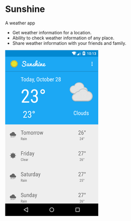 # Sunshine
A weather app

- Get weather information for a location.
- Ability to check weather information of any place.
- Share weather information with your friends and family.

<img src="https://github.com/TwentySevenC/Sunshine/blob/master/device-2015-10-28-221419.png?raw=true" width="300px">
